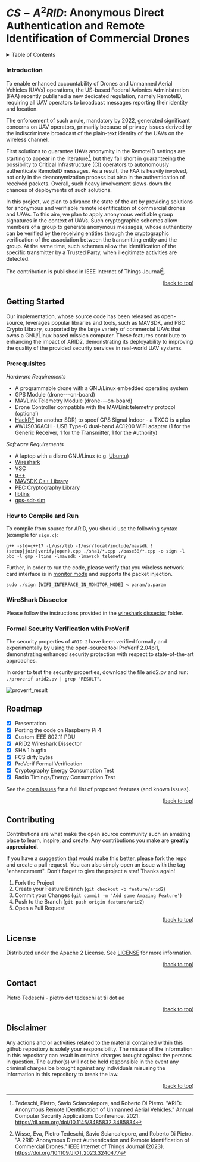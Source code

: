
# $CS-A^2RID$: Anonymous Direct Authentication and Remote Identification of Commercial Drones

<!-- TABLE OF CONTENTS -->
<details>
  <summary>Table of Contents</summary>
  <ol>
    <li><a href="#introduction">Project Introduction</a></li>
    <li>
      <a href="#getting-started">Getting Started</a>
      <ul>
        <li><a href="#prerequisites">Prerequisites</a></li>
        <li><a href="#installation">How to Compile and Run</a></li>
        <li><a href="#wireshark">WireShark Dissector</a></li>
        <li><a href="#proverif">Formal Security Verification with ProVerif</a></li>
      </ul>
    </li>
    <li><a href="#roadmap">Roadmap</a></li>
    <li><a href="#contributing">Contributing</a></li>
    <li><a href="#license">License</a></li>
    <li><a href="#contact">Contact</a></li>
    <li><a href="#disclaimer">Disclaimer</a></li>
  </ol>
</details>

### Introduction

To enable enhanced accountability of Drones and Unmanned Aerial Vehicles (UAVs) operations, the US-based Federal Avionics Administration (FAA) recently published a new dedicated regulation, namely RemoteID, requiring all UAV operators to broadcast messages reporting their identity and location.

The enforcement of such a rule, mandatory by 2022, generated significant concerns on UAV operators, primarily because of privacy issues derived by the indiscriminate broadcast of the plain-text identity of the UAVs on the wireless channel.

First solutions to guarantee UAVs anonymity in the RemoteID settings are starting to appear in the literature[^1], but they fall short in guaranteeing the possibility to Critical Infrastructure (CI) operators to autonomously authenticate RemoteID messages. As a result, the FAA is heavily involved, not only in the deanonymization process but also in the authentication of received packets. Overall, such heavy involvement slows-down the chances of deployments of such solutions.

In this project, we plan to advance the state of the art by providing solutions for anonymous and verifiable remote identification of commercial drones and UAVs. To this aim, we plan to apply anonymous verifiable group signatures in the context of UAVs. Such cryptographic schemes allow members of a group to generate anonymous messages, whose authenticity can be verified by the receiving entities through the cryptographic verification of the association between the transmitting entity and the group. At the same time, such schemes allow the identification of the specific transmitter by a Trusted Party, when illegitimate activities are detected.

The contribution is published in IEEE Internet of Things Journal[^2].

<p align="right">(<a href="#top">back to top</a>)</p>

<!-- GETTING STARTED -->
## Getting Started

Our implementation, whose source code has been released as open-source, leverages popular libraries and tools, such as MAVSDK, and PBC Crypto Library, supported by the large variety of commercial UAVs that owns a GNU/Linux based mission computer. These features contribute to enhancing the impact of ARID2, demonstrating its deployability to improving the quality of the provided security services in real-world UAV systems.


### Prerequisites

_Hardware Requirements_

- A programmable drone with a GNU/Linux embedded operating system
- GPS Module (drone---on-board)
- MAVLink Telemetry Module (drone---on-board)
- Drone Controller compatible with the MAVLink telemetry protocol (optional)
- [HackRF](https://greatscottgadgets.com/hackrf/) (or another SDR) to spoof GPS Signal Indoor - a TXCO is a plus
- AWUS036ACH - USB Type-C dual-band AC1200 WiFi adapter (1 for the Generic Receiver, 1 for the Transmitter, 1 for the Authority)

_Software Requirements_

- A laptop with a distro GNU/Linux (e.g. [Ubuntu](https://ubuntu.com/))
- [Wireshark](https://www.wireshark.org/)
- [VSC](https://code.visualstudio.com/)
- [g++](https://courses.cs.washington.edu/courses/cse373/99au/unix/g++.html)
- [MAVSDK C++ Library](https://mavsdk.mavlink.io/main/en/cpp/)
- [PBC Cryptography Library](https://crypto.stanford.edu/pbc/times.html)
- [libtins](https://libtins.github.io/)
- [gps-sdr-sim](https://github.com/osqzss/gps-sdr-sim)

### How to Compile and Run
To compile from source for ARID, you should use the following syntax (example for ```sign.c```):

```
g++ -std=c++17 -L/usr/lib -I/usr/local/include/mavsdk !(setup|join|verify|open).cpp ./sha1/*.cpp ./base58/*.cpp -o sign -l pbc -l gmp -ltins -lmavsdk -lmavsdk_telemetry
```
Further, in order to run the code, please verify that you wireless network card interface is in [monitor mode](monitor_mode.sh) and supports the packet injection.

```sudo ./sign [WIFI_INTERFACE_IN_MONITOR_MODE] < param/a.param```

### WireShark Dissector
Please follow the instructions provided in the [wireshark dissector](./wireshark_dissector) folder.

### Formal Security Verification with ProVerif
The security properties of ```ARID 2``` have been verified formally and experimentally by using the open-source tool ProVerif 2.04pl1, demonstrating enhanced security protection with respect to state-of-the-art approaches.

In order to test the security properties, download the file arid2.pv and run: ```./proverif arid2.pv | grep "RESULT"```.

![proverif_result](arid2.png?raw=true "ProVerif")

<!-- ROADMAP -->
## Roadmap

- [x] Presentation
- [x] Porting the code on Raspberry Pi 4
- [x] Custom IEEE 802.11 PDU
- [x] ARID2 Wireshark Dissector
- [x] SHA 1 bugfix
- [x] FCS dirty bytes
- [X] ProVerif Formal Verification
- [x] Cryptography Energy Consumption Test
- [x] Radio Timings/Energy Consumption Test

See the [open issues](https://github.com/tiiuae/arid2/issues) for a full list of proposed features (and known issues).

<p align="right">(<a href="#top">back to top</a>)</p>


<!-- CONTRIBUTING -->
## Contributing

Contributions are what make the open source community such an amazing place to learn, inspire, and create. Any contributions you make are **greatly appreciated**.

If you have a suggestion that would make this better, please fork the repo and create a pull request. You can also simply open an issue with the tag "enhancement".
Don't forget to give the project a star! Thanks again!

1. Fork the Project
2. Create your Feature Branch (`git checkout -b feature/arid2`)
3. Commit your Changes (`git commit -m 'Add some Amazing Feature'`)
4. Push to the Branch (`git push origin feature/arid2`)
5. Open a Pull Request

<p align="right">(<a href="#top">back to top</a>)</p>


<!-- LICENSE -->
## License

Distributed under the Apache 2 License. See  [LICENSE](./LICENSE) for more information.

<p align="right">(<a href="#top">back to top</a>)</p>


<!-- CONTACT -->
## Contact

Pietro Tedeschi - pietro dot tedeschi at tii dot ae 

<p align="right">(<a href="#top">back to top</a>)</p>

<!-- DISCLAIMER -->
## Disclaimer

Any actions and or activities related to the material contained within this github repository is solely your responsibility. The misuse of the information in this repository can result in criminal charges brought against the persons in question. The author(s) will not be held responsible in the event any criminal charges be brought against any individuals misusing the information in this repository to break the law.

<p align="right">(<a href="#top">back to top</a>)</p>

[^1]: Tedeschi, Pietro, Savio Sciancalepore, and Roberto Di Pietro. "ARID: Anonymous Remote IDentification of Unmanned Aerial Vehicles." Annual Computer Security Applications Conference. 2021. https://dl.acm.org/doi/10.1145/3485832.3485834
[^2]: Wisse, Eva, Pietro Tedeschi, Savio Sciancalepore, and Roberto Di Pietro. "A 2RID-Anonymous Direct Authentication and Remote Identification of Commercial Drones." IEEE Internet of Things Journal (2023). https://doi.org/10.1109/JIOT.2023.3240477
